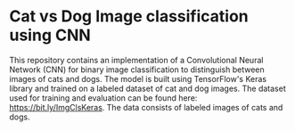 # Cat vs Dog Image classification using CNN
This repository contains an implementation of a Convolutional Neural Network (CNN) for binary image classification to distinguish between images of cats and dogs. The model is built using TensorFlow's Keras library and trained on a labeled dataset of cat and dog images.
The dataset used for training and evaluation can be found here: https://bit.ly/ImgClsKeras. The data consists of labeled images of cats and dogs.
